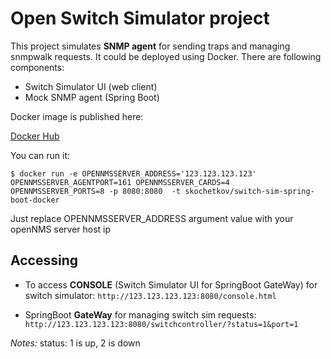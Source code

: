 # Open Switch Simulator project

This project simulates **SNMP agent** for sending traps and managing snmpwalk requests. It could be deployed using Docker. There are following components:

- Switch Simulator UI (web client)
- Mock SNMP agent (Spring Boot)

Docker image is published here:

[Docker Hub](https://cloud.docker.com/swarm/skochetkov/repository/docker/skochetkov/switch-sim-spring-boot-docker/general)

You can run it:
```console
$ docker run -e OPENNMSSERVER_ADDRESS='123.123.123.123' OPENNMSSERVER_AGENTPORT=161 OPENNMSSERVER_CARDS=4 OPENNMSSERVER_PORTS=8 -p 8080:8080  -t skochetkov/switch-sim-spring-boot-docker
```

Just replace OPENNMSSERVER_ADDRESS argument value with your openNMS server host ip

## Accessing

- To access **CONSOLE** (Switch Simulator UI for SpringBoot GateWay) for switch simulator: `http://123.123.123.123:8080/console.html`

- SpringBoot **GateWay** for managing switch sim requests: `http://123.123.123.123:8080/switchcontroller/?status=1&port=1`

*Notes:*
status: 1 is up, 2 is down
